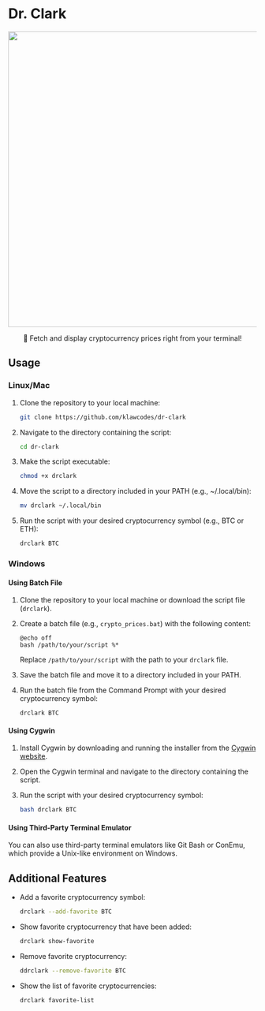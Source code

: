 
# Dr. Clark
<p align="center">
<img src="https://i.ibb.co/6bnfRB4/2024-05-01-15-58.png" 
style="width:600px">
<p/>
<p align="center">
🚀 Fetch and display cryptocurrency prices right from your terminal!
<p/>

## Usage

### Linux/Mac

1. Clone the repository to your local machine:

    ```bash
    git clone https://github.com/klawcodes/dr-clark
    ```

2. Navigate to the directory containing the script:

    ```bash
    cd dr-clark
    ```

3. Make the script executable:

    ```bash
    chmod +x drclark
    ```

4. Move the script to a directory included in your PATH (e.g., ~/.local/bin):

    ```bash
    mv drclark ~/.local/bin
    ```

5. Run the script with your desired cryptocurrency symbol (e.g., BTC or ETH):

    ```bash
    drclark BTC
    ```

### Windows

#### Using Batch File

1. Clone the repository to your local machine or download the script file (`drclark`).

2. Create a batch file (e.g., `crypto_prices.bat`) with the following content:

    ```batch
    @echo off
    bash /path/to/your/script %*
    ```

    Replace `/path/to/your/script` with the path to your `drclark` file.

3. Save the batch file and move it to a directory included in your PATH.

4. Run the batch file from the Command Prompt with your desired cryptocurrency symbol:

    ```batch
    drclark BTC
    ```

#### Using Cygwin

1. Install Cygwin by downloading and running the installer from the [Cygwin website](https://www.cygwin.com/).

2. Open the Cygwin terminal and navigate to the directory containing the script.

3. Run the script with your desired cryptocurrency symbol:

    ```bash
    bash drclark BTC
    ```

#### Using Third-Party Terminal Emulator

You can also use third-party terminal emulators like Git Bash or ConEmu, which provide a Unix-like environment on Windows.

## Additional Features

- Add a favorite cryptocurrency symbol:
  ```bash
  drclark --add-favorite BTC
- Show favorite cryptocurrency that have been added:
	```bash
	drclark show-favorite
- Remove favorite cryptocurrency:
  ```bash
  ddrclark --remove-favorite BTC
- Show the list of favorite cryptocurrencies:
	```bash
	drclark favorite-list
